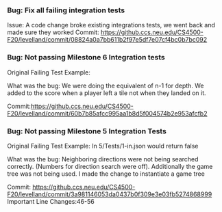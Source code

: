 ### Bug: Fix all failing integration tests

Issue: A code change broke existing integrations tests, we went back and made sure they worked
Commit: https://github.ccs.neu.edu/CS4500-F20/levelland/commit/08824a0a7bb611b2f97e5df7e07cf4bc0b7bc092

### Bug: Not passing Milestone 6 Integration tests

Original Failing Test Example:

What was the bug: We were doing the equivalent of n-1 for depth. We added to the score when a player left a tile not when they landed on it.

Commit:https://github.ccs.neu.edu/CS4500-F20/levelland/commit/60b7b85afcc995aa1b8d5f004574b2e953afcfb2

### Bug: Not passing Milestone 5 Integration Tests

Original Failing Test Example: In 5/Tests/1-in.json would return false

What was the bug: Neighboring directions were not being searched correctly. (Numbers for direction search were off). Additionally the game tree was not being used. I made the change to instantiate a game tree

Commit: https://github.ccs.neu.edu/CS4500-F20/levelland/commit/3a981146053da0437b0f309e3e03fb5274868999
Important Line Changes:46-56
